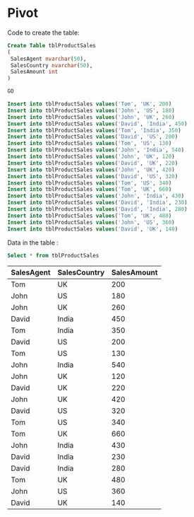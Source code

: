 # Pivot

Code to create the table:
```SQL
Create Table tblProductSales
(
 SalesAgent nvarchar(50),
 SalesCountry nvarchar(50),
 SalesAmount int
)

GO

Insert into tblProductSales values('Tom', 'UK', 200)
Insert into tblProductSales values('John', 'US', 180)
Insert into tblProductSales values('John', 'UK', 260)
Insert into tblProductSales values('David', 'India', 450)
Insert into tblProductSales values('Tom', 'India', 350)
Insert into tblProductSales values('David', 'US', 200)
Insert into tblProductSales values('Tom', 'US', 130)
Insert into tblProductSales values('John', 'India', 540)
Insert into tblProductSales values('John', 'UK', 120)
Insert into tblProductSales values('David', 'UK', 220)
Insert into tblProductSales values('John', 'UK', 420)
Insert into tblProductSales values('David', 'US', 320)
Insert into tblProductSales values('Tom', 'US', 340)
Insert into tblProductSales values('Tom', 'UK', 660)
Insert into tblProductSales values('John', 'India', 430)
Insert into tblProductSales values('David', 'India', 230)
Insert into tblProductSales values('David', 'India', 280)
Insert into tblProductSales values('Tom', 'UK', 480)
Insert into tblProductSales values('John', 'US', 360)
Insert into tblProductSales values('David', 'UK', 140)

```

Data in the table  :
```SQL
Select * from tblProductSales
```

|SalesAgent|	SalesCountry|	SalesAmount|
|----------|--------------|------------|
|Tom|	UK|	200|
|John|	US|	180|
|John|	UK|	260|
|David|	India|	450|
|Tom|	India|	350|
|David|	US|	200|
|Tom|	US|	130|
|John|	India|	540|
|John|	UK|	120|
|David|	UK|	220|
|John|	UK|	420|
|David|	US|	320|
|Tom|	US|	340|
|Tom|	UK|	660|
|John|	India|	430|
|David|	India|	230|
|David|	India|	280|
|Tom|	UK|	480|
|John|	US|	360|
|David|	UK|	140|

